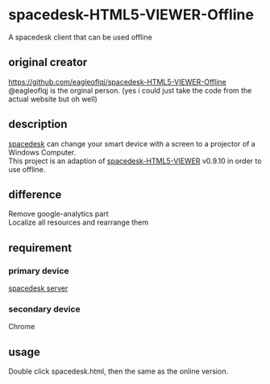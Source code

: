 # spacedesk-HTML5-VIEWER-Offline
A spacedesk client that can be used offline
## original creator
https://github.com/eagleoflqj/spacedesk-HTML5-VIEWER-Offline
@eagleoflqj is the orginal person. (yes i could just take the code from the actual website but oh well)
## description
[spacedesk](https://spacedesk.net/) can change your smart device with a screen to a projector of a Windows Computer.  
This project is an adaption of [spacedesk-HTML5-VIEWER](http://spacedesk.ph/html5viewer/) v0.9.10 in order to use offline.
## difference
Remove google-analytics part  
Localize all resources and rearrange them
## requirement
### primary device
[spacedesk server](https://spacedesk.net/#downloads)
### secondary device
Chrome
## usage
Double click spacedesk.html, then the same as the online version.
